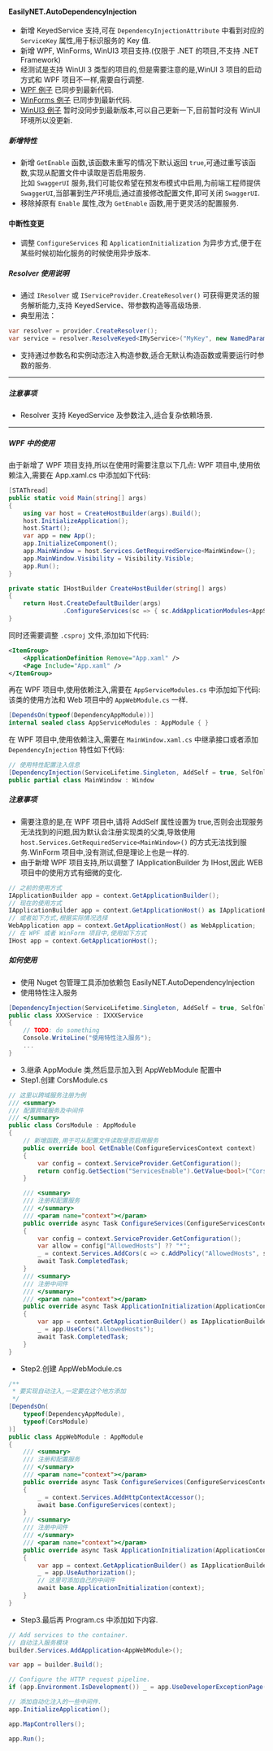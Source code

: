 #### EasilyNET.AutoDependencyInjection

- 新增 KeyedService 支持,可在 `DependencyInjectionAttribute` 中看到对应的 `ServiceKey` 属性,用于标识服务的 Key 值.
- 新增 WPF, WinForms, WinUI3 项目支持.(仅限于 .NET 的项目,不支持 .NET Framework)
- 经测试是支持 WinUI 3 类型的项目的,但是需要注意的是,WinUI 3 项目的启动方式和 WPF 项目不一样,需要自行调整.
- [WPF 例子](https://github.com/joesdu/WpfAutoDISample) 已同步到最新代码.
- [WinForms 例子](https://github.com/joesdu/WinFormAutoDISample) 已同步到最新代码.
- [WinUI3 例子](https://github.com/joesdu/WinUIAutoDISample) 暂时没同步到最新版本,可以自己更新一下,目前暂时没有 WinUI 环境所以没更新.

##### 新增特性

- 新增 `GetEnable` 函数,该函数未重写的情况下默认返回 `true`,可通过重写该函数,实现从配置文件中读取是否启用服务.<br/>比如
  `SwaggerUI` 服务,我们可能仅希望在预发布模式中启用,为前端工程师提供 `SwaggerUI`,当部署到生产环境后,通过直接修改配置文件,即可关闭
  `SwaggerUI`.
- 移除掉原有 `Enable` 属性,改为 `GetEnable` 函数,用于更灵活的配置服务.

#### 中断性变更

- 调整 `ConfigureServices` 和 `ApplicationInitialization` 为异步方式,便于在某些时候初始化服务的时候使用异步版本.

##### Resolver 使用说明

- 通过 `IResolver` 或 `IServiceProvider.CreateResolver()` 可获得更灵活的服务解析能力,支持 KeyedService、带参数构造等高级场景.
- 典型用法：

```csharp
var resolver = provider.CreateResolver(); 
var service = resolver.ResolveKeyed<IMyService>("MyKey", new NamedParameter("param1", "example"));
```

- 支持通过参数名和实例动态注入构造参数,适合无默认构造函数或需要运行时参数的服务.

---

##### 注意事项

- Resolver 支持 KeyedService 及参数注入,适合复杂依赖场景.

---

##### WPF 中的使用

由于新增了 WPF 项目支持,所以在使用时需要注意以下几点:
WPF 项目中,使用依赖注入,需要在 App.xaml.cs 中添加如下代码:

```csharp
[STAThread]
public static void Main(string[] args)
{
    using var host = CreateHostBuilder(args).Build();
    host.InitializeApplication();
    host.Start();
    var app = new App();
    app.InitializeComponent();
    app.MainWindow = host.Services.GetRequiredService<MainWindow>();
    app.MainWindow.Visibility = Visibility.Visible;
    app.Run();
}

private static IHostBuilder CreateHostBuilder(string[] args)
{
    return Host.CreateDefaultBuilder(args)
               .ConfigureServices(sc => { sc.AddApplicationModules<AppServiceModules>(); });
}
```

同时还需要调整 `.csproj` 文件,添加如下代码:

```xml
<ItemGroup>
	<ApplicationDefinition Remove="App.xaml" />
	<Page Include="App.xaml" />
</ItemGroup>
```

再在 WPF 项目中,使用依赖注入,需要在 `AppServiceModules.cs` 中添加如下代码: 该类的使用方法和 Web 项目中的
`AppWebModule.cs`
一样.

```csharp
[DependsOn(typeof(DependencyAppModule))]
internal sealed class AppServiceModules : AppModule { }
```

在 WPF 项目中,使用依赖注入,需要在 `MainWindow.xaml.cs` 中继承接口或者添加 `DependencyInjection` 特性如下代码:

```csharp
// 使用特性配置注入信息
[DependencyInjection(ServiceLifetime.Singleton, AddSelf = true, SelfOnly = true)]
public partial class MainWindow : Window

```

##### 注意事项

- 需要注意的是,在 WPF 项目中,请将 AddSelf 属性设置为 true,否则会出现服务无法找到的问题,因为默认会注册实现类的父类,导致使用
  `host.Services.GetRequiredService<MainWindow>()` 的方式无法找到服务.WinForm 项目中,没有测试,但是理论上也是一样的.
- 由于新增 WPF 项目支持,所以调整了 IApplicationBuilder 为 IHost,因此 WEB 项目中的使用方式有细微的变化.

```csharp
// 之前的使用方式
IApplicationBuilder app = context.GetApplicationBuilder();
// 现在的使用方式
IApplicationBuilder app = context.GetApplicationHost() as IApplicationBuilder;
// 或者如下方式,根据实际情况选择
WebApplication app = context.GetApplicationHost() as WebApplication;
// 在 WPF 或者 WinForm 项目中,使用如下方式
IHost app = context.GetApplicationHost();
```

##### 如何使用

- 使用 Nuget 包管理工具添加依赖包 EasilyNET.AutoDependencyInjection
- 使用特性注入服务

```csharp
[DependencyInjection(ServiceLifetime.Singleton, AddSelf = true, SelfOnly = true)]
public class XXXService : IXXXService
{
    // TODO: do something
    Console.WriteLine("使用特性注入服务");
    ...
}
```

- 3.继承 AppModule 类,然后显示加入到 AppWebModule 配置中
- Step1.创建 CorsModule.cs

```csharp
// 这里以跨域服务注册为例
/// <summary>
/// 配置跨域服务及中间件
/// </summary>
public class CorsModule : AppModule
{
    // 新增函数,用于可从配置文件读取是否启用服务
    public override bool GetEnable(ConfigureServicesContext context)
    {
        var config = context.ServiceProvider.GetConfiguration();
        return config.GetSection("ServicesEnable").GetValue<bool>("Cors");
    }

    /// <summary>
    /// 注册和配置服务
    /// </summary>
    /// <param name="context"></param>
    public override async Task ConfigureServices(ConfigureServicesContext context)
    {
        var config = context.ServiceProvider.GetConfiguration();
        var allow = config["AllowedHosts"] ?? "*";
        _ = context.Services.AddCors(c => c.AddPolicy("AllowedHosts", s => s.WithOrigins(allow.Split(",")).AllowAnyMethod().AllowAnyHeader()));
        await Task.CompletedTask;
    }
    /// <summary>
    /// 注册中间件
    /// </summary>
    /// <param name="context"></param>
    public override async Task ApplicationInitialization(ApplicationContext context)
    {
        var app = context.GetApplicationBuilder() as IApplicationBuilder;
        _ = app.UseCors("AllowedHosts");
        await Task.CompletedTask;
    }
}
```

- Step2.创建 AppWebModule.cs

```csharp
/**
 * 要实现自动注入,一定要在这个地方添加
 */
[DependsOn(
    typeof(DependencyAppModule),
    typeof(CorsModule)
)]
public class AppWebModule : AppModule
{
    /// <summary>
    /// 注册和配置服务
    /// </summary>
    /// <param name="context"></param>
    public override async Task ConfigureServices(ConfigureServicesContext context)
    {
        _ = context.Services.AddHttpContextAccessor();
        await base.ConfigureServices(context);
    }
    /// <summary>
    /// 注册中间件
    /// </summary>
    /// <param name="context"></param>
    public override async Task ApplicationInitialization(ApplicationContext context)
    {
        var app = context.GetApplicationBuilder() as IApplicationBuilder;
        _ = app.UseAuthorization();
        // 这里可添加自己的中间件
        await base.ApplicationInitialization(context);
    }
}
```

- Step3.最后再 Program.cs 中添加如下内容.

```csharp
// Add services to the container.
// 自动注入服务模块
builder.Services.AddApplication<AppWebModule>();

var app = builder.Build();

// Configure the HTTP request pipeline.
if (app.Environment.IsDevelopment()) _ = app.UseDeveloperExceptionPage();

// 添加自动化注入的一些中间件.
app.InitializeApplication();

app.MapControllers();

app.Run();
```
